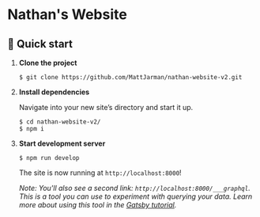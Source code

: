 # Nathan's Website

## 🚀 Quick start

1.  **Clone the project**

    ```shell
    $ git clone https://github.com/MattJarman/nathan-website-v2.git
    ```

2.  **Install dependencies**

    Navigate into your new site’s directory and start it up.

    ```shell
    $ cd nathan-website-v2/
    $ npm i
    ```

3.  **Start development server**

    ```shell
    $ npm run develop
    ```

    The site is now running at `http://localhost:8000`!

    _Note: You'll also see a second link: _`http://localhost:8000/___graphql`_. This is a tool you can use to experiment with querying your data. Learn more about using this tool in the [Gatsby tutorial](https://www.gatsbyjs.com/tutorial/part-five/#introducing-graphiql)._
